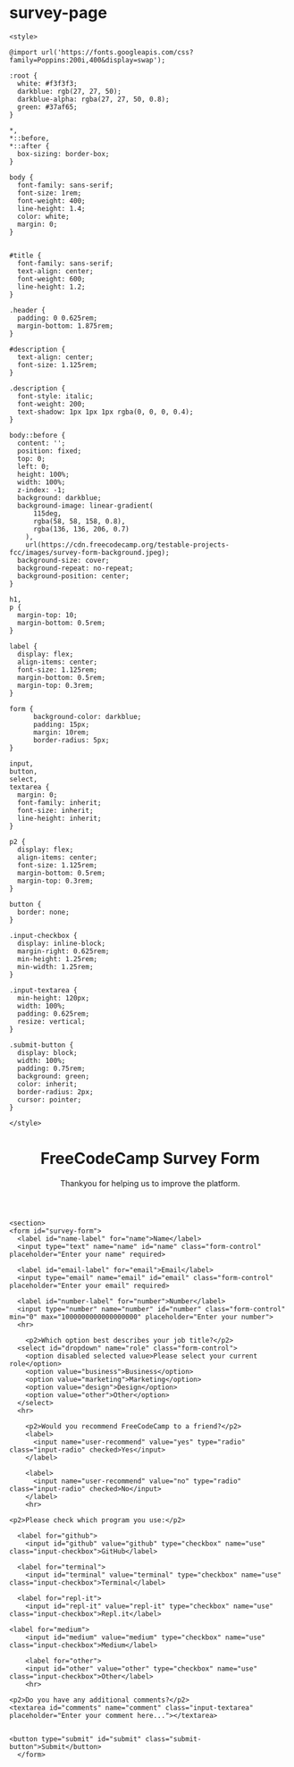 # survey-page

<!DOCTYPE html>
<html>
  <head>
    <meta charset="UTF-8">
    <meta name="Survey Page" content="FreeCodeCamp Survey Page Challenge">

    <style>

    @import url('https://fonts.googleapis.com/css?family=Poppins:200i,400&display=swap');

    :root {
      white: #f3f3f3;
      darkblue: rgb(27, 27, 50);
      darkblue-alpha: rgba(27, 27, 50, 0.8);
      green: #37af65;
    }

    *,
    *::before,
    *::after {
      box-sizing: border-box;
    }

    body {
      font-family: sans-serif;
      font-size: 1rem;
      font-weight: 400;
      line-height: 1.4;
      color: white;
      margin: 0;
    }


    #title {
      font-family: sans-serif;
      text-align: center;
      font-weight: 600;
      line-height: 1.2;
    }

    .header {
      padding: 0 0.625rem;
      margin-bottom: 1.875rem;
    }

    #description {
      text-align: center;
      font-size: 1.125rem;
    }

    .description {
      font-style: italic;
      font-weight: 200;
      text-shadow: 1px 1px 1px rgba(0, 0, 0, 0.4);
    }

    body::before {
      content: '';
      position: fixed;
      top: 0;
      left: 0;
      height: 100%;
      width: 100%;
      z-index: -1;
      background: darkblue;
      background-image: linear-gradient(
          115deg,
          rgba(58, 58, 158, 0.8),
          rgba(136, 136, 206, 0.7)
        ),
        url(https://cdn.freecodecamp.org/testable-projects-fcc/images/survey-form-background.jpeg);
      background-size: cover;
      background-repeat: no-repeat;
      background-position: center;
    }

    h1,
    p {
      margin-top: 10;
      margin-bottom: 0.5rem;
    }

    label {
      display: flex;
      align-items: center;
      font-size: 1.125rem;
      margin-bottom: 0.5rem;
      margin-top: 0.3rem;
    }

    form {
          background-color: darkblue;
          padding: 15px;
          margin: 10rem;
          border-radius: 5px;  
    }

    input,
    button,
    select,
    textarea {
      margin: 0;
      font-family: inherit;
      font-size: inherit;
      line-height: inherit;
    }

    p2 {
      display: flex;
      align-items: center;
      font-size: 1.125rem;
      margin-bottom: 0.5rem;
      margin-top: 0.3rem;
    }

    button {
      border: none;
    }

    .input-checkbox {
      display: inline-block;
      margin-right: 0.625rem;
      min-height: 1.25rem;
      min-width: 1.25rem;
    }

    .input-textarea {
      min-height: 120px;
      width: 100%;
      padding: 0.625rem;
      resize: vertical;
    }

    .submit-button {
      display: block;
      width: 100%;
      padding: 0.75rem;
      background: green;
      color: inherit;
      border-radius: 2px;
      cursor: pointer;
    }

    </style>

  </head>

<body>
  <main>
    <header class="header">
    <h1 id="title">FreeCodeCamp Survey Form</h1>
    <p class="description" id="description">Thankyou for helping us to improve the platform.</p>
    </header>

    <section>
    <form id="survey-form">
      <label id="name-label" for="name">Name</label>
      <input type="text" name="name" id="name" class="form-control" placeholder="Enter your name" required>

      <label id="email-label" for="email">Email</label>
      <input type="email" name="email" id="email" class="form-control" placeholder="Enter your email" required>

      <label id="number-label" for="number">Number</label>
      <input type="number" name="number" id="number" class="form-control" min="0" max="1000000000000000000" placeholder="Enter your number">
      <hr>

        <p2>Which option best describes your job title?</p2>
      <select id="dropdown" name="role" class="form-control">
        <option disabled selected value>Please select your current role</option>
        <option value="business">Business</option>
        <option value="marketing">Marketing</option>
        <option value="design">Design</option>
        <option value="other">Other</option>
      </select>
      <hr>

        <p2>Would you recommend FreeCodeCamp to a friend?</p2>
        <label>
          <input name="user-recommend" value="yes" type="radio" class="input-radio" checked>Yes</input>
        </label>

        <label>
          <input name="user-recommend" value="no" type="radio" class="input-radio" checked>No</input>
        </label>
        <hr>

    <p2>Please check which program you use:</p2>

      <label for="github">
        <input id="github" value="github" type="checkbox" name="use" class="input-checkbox">GitHub</label>

      <label for="terminal">
        <input id="terminal" value="terminal" type="checkbox" name="use" class="input-checkbox">Terminal</label>

      <label for="repl-it">
        <input id="repl-it" value="repl-it" type="checkbox" name="use" class="input-checkbox">Repl.it</label>

    <label for="medium">
        <input id="medium" value="medium" type="checkbox" name="use" class="input-checkbox">Medium</label>

        <label for="other">
        <input id="other" value="other" type="checkbox" name="use" class="input-checkbox">Other</label>
        <hr>

    <p2>Do you have any additional comments?</p2>
    <textarea id="comments" name="comment" class="input-textarea" placeholder="Enter your comment here..."></textarea>


    <button type="submit" id="submit" class="submit-button">Submit</button>
      </form>
  </section>


  </main>
</body>

</html>

